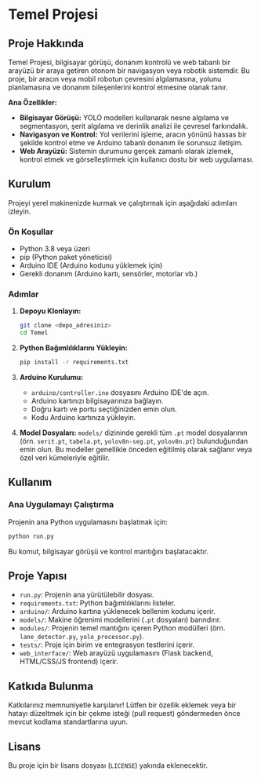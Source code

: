 # Temel Projesi

## Proje Hakkında

Temel Projesi, bilgisayar görüşü, donanım kontrolü ve web tabanlı bir arayüzü bir araya getiren otonom bir navigasyon veya robotik sistemdir. Bu proje, bir aracın veya mobil robotun çevresini algılamasına, yolunu planlamasına ve donanım bileşenlerini kontrol etmesine olanak tanır.

**Ana Özellikler:**

*   **Bilgisayar Görüşü:** YOLO modelleri kullanarak nesne algılama ve segmentasyon, şerit algılama ve derinlik analizi ile çevresel farkındalık.
*   **Navigasyon ve Kontrol:** Yol verilerini işleme, aracın yönünü hassas bir şekilde kontrol etme ve Arduino tabanlı donanım ile sorunsuz iletişim.
*   **Web Arayüzü:** Sistemin durumunu gerçek zamanlı olarak izlemek, kontrol etmek ve görselleştirmek için kullanıcı dostu bir web uygulaması.

## Kurulum

Projeyi yerel makinenizde kurmak ve çalıştırmak için aşağıdaki adımları izleyin.

### Ön Koşullar

*   Python 3.8 veya üzeri
*   pip (Python paket yöneticisi)
*   Arduino IDE (Arduino kodunu yüklemek için)
*   Gerekli donanım (Arduino kartı, sensörler, motorlar vb.)

### Adımlar

1.  **Depoyu Klonlayın:**
    ```bash
    git clone <depo_adresiniz>
    cd Temel
    ```

2.  **Python Bağımlılıklarını Yükleyin:**
    ```bash
    pip install -r requirements.txt
    ```

3.  **Arduino Kurulumu:**
    *   `arduino/controller.ino` dosyasını Arduino IDE'de açın.
    *   Arduino kartınızı bilgisayarınıza bağlayın.
    *   Doğru kartı ve portu seçtiğinizden emin olun.
    *   Kodu Arduino kartınıza yükleyin.

4.  **Model Dosyaları:**
    `models/` dizininde gerekli tüm `.pt` model dosyalarının (örn. `serit.pt`, `tabela.pt`, `yolov8n-seg.pt`, `yolov8n.pt`) bulunduğundan emin olun. Bu modeller genellikle önceden eğitilmiş olarak sağlanır veya özel veri kümeleriyle eğitilir.

## Kullanım

### Ana Uygulamayı Çalıştırma

Projenin ana Python uygulamasını başlatmak için:

```bash
python run.py
```
Bu komut, bilgisayar görüşü ve kontrol mantığını başlatacaktır.

## Proje Yapısı

*   `run.py`: Projenin ana yürütülebilir dosyası.
*   `requirements.txt`: Python bağımlılıklarını listeler.
*   `arduino/`: Arduino kartına yüklenecek bellenim kodunu içerir.
*   `models/`: Makine öğrenimi modellerini (`.pt` dosyaları) barındırır.
*   `modules/`: Projenin temel mantığını içeren Python modülleri (örn. `lane_detector.py`, `yolo_processor.py`).
*   `tests/`: Proje için birim ve entegrasyon testlerini içerir.
*   `web_interface/`: Web arayüzü uygulamasını (Flask backend, HTML/CSS/JS frontend) içerir.

## Katkıda Bulunma

Katkılarınız memnuniyetle karşılanır! Lütfen bir özellik eklemek veya bir hatayı düzeltmek için bir çekme isteği (pull request) göndermeden önce mevcut kodlama standartlarına uyun.

## Lisans

Bu proje için bir lisans dosyası (`LICENSE`) yakında eklenecektir.
